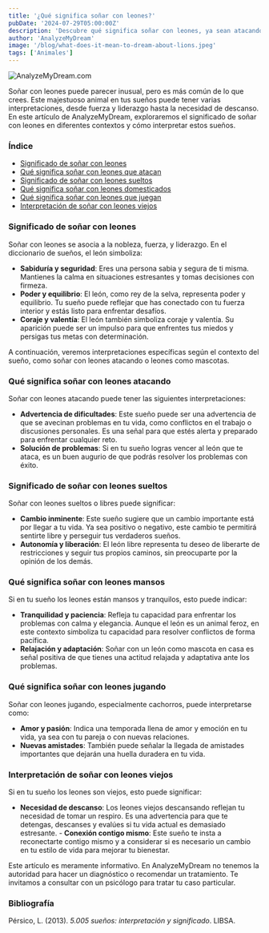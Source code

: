 ```yaml
---
title: '¿Qué significa soñar con leones?'
pubDate: '2024-07-29T05:00:00Z'
description: 'Descubre qué significa soñar con leones, ya sean atacando, sueltos, mansos, jugando o viejos. Explora cómo interpretar estos sueños en relación con tu vida y tus emociones.'
author: 'AnalyzeMyDream'
image: '/blog/what-does-it-mean-to-dream-about-lions.jpeg'
tags: ['Animales']
---
```


![AnalyzeMyDream.com](/blog/what-does-it-mean-to-dream-about-lions.jpeg)

Soñar con leones puede parecer inusual, pero es más común de lo que crees. Este majestuoso animal en tus sueños puede tener varias interpretaciones, desde fuerza y ​​liderazgo hasta la necesidad de descanso. En este artículo de AnalyzeMyDream, exploraremos el significado de soñar con leones en diferentes contextos y cómo interpretar estos sueños.

### Índice

- [Significado de soñar con leones](#significado-de-soñar-con-leones)
- [Qué significa soñar con leones que atacan](#que-significa-soñar-con-leones-que-atacan)
- [Significado de soñar con leones sueltos](#significado-de-soñar-con-leones-sueltos)
- [Qué significa soñar con leones domesticados](#que-significa-soñar-con-leones-domesticos)
- [Qué significa soñar con leones que juegan](#que-significa-soñar-con-leones-que-juegan)
- [Interpretación de soñar con leones viejos](#interpretacion-de-soñar-con-leones-viejos)

### Significado de soñar con leones

Soñar con leones se asocia a la nobleza, fuerza, y liderazgo. En el diccionario de sueños, el león simboliza:

- **Sabiduría y seguridad**: Eres una persona sabia y segura de ti misma. Mantienes la calma en situaciones estresantes y tomas decisiones con firmeza.
- **Poder y equilibrio**: El león, como rey de la selva, representa poder y equilibrio. Tu sueño puede reflejar que has conectado con tu fuerza interior y estás listo para enfrentar desafíos.
- **Coraje y valentía**: El león también simboliza coraje y valentía. Su aparición puede ser un impulso para que enfrentes tus miedos y persigas tus metas con determinación.

A continuación, veremos interpretaciones específicas según el contexto del sueño, como soñar con leones atacando o leones como mascotas.

### Qué significa soñar con leones atacando

Soñar con leones atacando puede tener las siguientes interpretaciones:

- **Advertencia de dificultades**: Este sueño puede ser una advertencia de que se avecinan problemas en tu vida, como conflictos en el trabajo o discusiones personales. Es una señal para que estés alerta y preparado para enfrentar cualquier reto.
- **Solución de problemas**: Si en tu sueño logras vencer al león que te ataca, es un buen augurio de que podrás resolver los problemas con éxito.

### Significado de soñar con leones sueltos

Soñar con leones sueltos o libres puede significar:

- **Cambio inminente**: Este sueño sugiere que un cambio importante está por llegar a tu vida. Ya sea positivo o negativo, este cambio te permitirá sentirte libre y perseguir tus verdaderos sueños.
- **Autonomía y liberación**: El león libre representa tu deseo de liberarte de restricciones y seguir tus propios caminos, sin preocuparte por la opinión de los demás.

### Qué significa soñar con leones mansos

Si en tu sueño los leones están mansos y tranquilos, esto puede indicar:

- **Tranquilidad y paciencia**: Refleja tu capacidad para enfrentar los problemas con calma y elegancia. Aunque el león es un animal feroz, en este contexto simboliza tu capacidad para resolver conflictos de forma pacífica.
- **Relajación y adaptación**: Soñar con un león como mascota en casa es señal positiva de que tienes una actitud relajada y adaptativa ante los problemas.

### Qué significa soñar con leones jugando

Soñar con leones jugando, especialmente cachorros, puede interpretarse como:

- **Amor y pasión**: Indica una temporada llena de amor y emoción en tu vida, ya sea con tu pareja o con nuevas relaciones.
- **Nuevas amistades**: También puede señalar la llegada de amistades importantes que dejarán una huella duradera en tu vida.

### Interpretación de soñar con leones viejos

Si en tu sueño los leones son viejos, esto puede significar:

- **Necesidad de descanso**: Los leones viejos descansando reflejan tu necesidad de tomar un respiro. Es una advertencia para que te detengas, descanses y evalúes si tu vida actual es demasiado estresante. - **Conexión contigo mismo**: Este sueño te insta a reconectarte contigo mismo y a considerar si es necesario un cambio en tu estilo de vida para mejorar tu bienestar.

Este artículo es meramente informativo. En AnalyzeMyDream no tenemos la autoridad para hacer un diagnóstico o recomendar un tratamiento. Te invitamos a consultar con un psicólogo para tratar tu caso particular.

### Bibliografía

Pérsico, L. (2013). *5.005 sueños: interpretación y significado*. LIBSA.